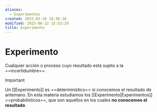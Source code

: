 ```yaml
---
aliases:
  - Experimentos
created: 2025-03-26 18:36:10
modified: 2025-06-22 15:53:29
title: Experimento
---
```


# Experimento

Cualquier acción o proceso cuyo resultado está sujeto a la ==incertidumbre==.

> [!important]
> Un [[Experimento]] es ==determinístico== si conocemos el resultado de antemano. En esta materia estudiamos los [[Experimento|Experimentos]] ==probabilísticos==, que son aquellos en los cuales **no conocemos el resultado**.
